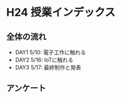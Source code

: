 
# H24 授業インデックス


## 全体の流れ

- DAY1 5/10: 電子工作に触れる
- DAY2 5/16: IoTに触れる
- DAY3 5/17: 最終制作と発表

## アンケート
